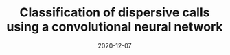 ---
title: "Classification of dispersive calls using a convolutional neural network"
collection: presentations
permalink: /presentation/2022-DispersionDetection
date: 2020-12-07
venue: '179th Meeting of the Acoustical Society of America'
citation: '<b>M. Goldwater</b>, J. Bonnel, D.P. Zitterbart. &quot;Classification of dispersive calls using a convolutional neural network.&quot; At 179th Meething of the Acoustical Society of America. Virtual Meeting. December 2020.'
---
